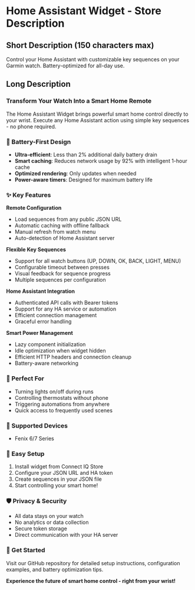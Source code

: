 # Home Assistant Widget - Store Description

## Short Description (150 characters max)
Control your Home Assistant with customizable key sequences on your Garmin watch. Battery-optimized for all-day use.

## Long Description

### Transform Your Watch Into a Smart Home Remote

The Home Assistant Widget brings powerful smart home control directly to your wrist. Execute any Home Assistant action using simple key sequences - no phone required.

### 🔋 Battery-First Design
- **Ultra-efficient**: Less than 2% additional daily battery drain
- **Smart caching**: Reduces network usage by 92% with intelligent 1-hour cache
- **Optimized rendering**: Only updates when needed
- **Power-aware timers**: Designed for maximum battery life

### ✨ Key Features

**Remote Configuration**
- Load sequences from any public JSON URL
- Automatic caching with offline fallback
- Manual refresh from watch menu
- Auto-detection of Home Assistant server

**Flexible Key Sequences**
- Support for all watch buttons (UP, DOWN, OK, BACK, LIGHT, MENU)
- Configurable timeout between presses
- Visual feedback for sequence progress
- Multiple sequences per configuration

**Home Assistant Integration**
- Authenticated API calls with Bearer tokens
- Support for any HA service or automation
- Efficient connection management
- Graceful error handling

**Smart Power Management**
- Lazy component initialization
- Idle optimization when widget hidden
- Efficient HTTP headers and connection cleanup
- Battery-aware networking

### 🎯 Perfect For
- Turning lights on/off during runs
- Controlling thermostats without phone
- Triggering automations from anywhere
- Quick access to frequently used scenes

### 📱 Supported Devices
- Fenix 6/7 Series

### 🔧 Easy Setup
1. Install widget from Connect IQ Store
2. Configure your JSON URL and HA token
3. Create sequences in your JSON file
4. Start controlling your smart home!

### 🛡️ Privacy & Security
- All data stays on your watch
- No analytics or data collection
- Secure token storage
- Direct communication with your HA server

### 🚀 Get Started
Visit our GitHub repository for detailed setup instructions, configuration examples, and battery optimization tips.

**Experience the future of smart home control - right from your wrist!**
